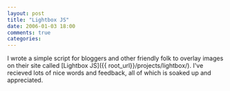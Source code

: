 ```yaml
---
layout: post
title: "Lightbox JS"
date: 2006-01-03 18:00
comments: true
categories: 
---
```

I wrote a simple script for bloggers and other friendly folk to overlay images on their site called [Lightbox JS]({{ root_url}}/projects/lightbox/). I've recieved lots of nice words and feedback, all of which is soaked up and appreciated.